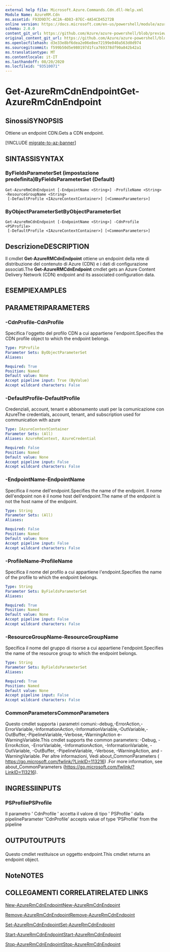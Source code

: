 ```yaml
---
external help file: Microsoft.Azure.Commands.Cdn.dll-Help.xml
Module Name: AzureRM.Cdn
ms.assetid: F93D9D7C-AC2A-4D83-87EC-4A54CD45272B
online version: https://docs.microsoft.com/en-us/powershell/module/azurerm.cdn/get-azurermcdnendpoint
schema: 2.0.0
content_git_url: https://github.com/Azure/azure-powershell/blob/preview/src/ResourceManager/Cdn/Commands.Cdn/help/Get-AzureRmCdnEndpoint.md
original_content_git_url: https://github.com/Azure/azure-powershell/blob/preview/src/ResourceManager/Cdn/Commands.Cdn/help/Get-AzureRmCdnEndpoint.md
ms.openlocfilehash: d3e33e8bf6dea2e06e8ee72199e040a563d0d974
ms.sourcegitcommit: f599b50d5e980197d1fca769378df90a842b42a1
ms.translationtype: MT
ms.contentlocale: it-IT
ms.lasthandoff: 08/20/2020
ms.locfileid: "93510071"
---
```

# <span data-ttu-id="0813f-101">Get-AzureRmCdnEndpoint</span><span class="sxs-lookup"><span data-stu-id="0813f-101">Get-AzureRmCdnEndpoint</span></span>

## <span data-ttu-id="0813f-102">Sinossi</span><span class="sxs-lookup"><span data-stu-id="0813f-102">SYNOPSIS</span></span>
<span data-ttu-id="0813f-103">Ottiene un endpoint CDN.</span><span class="sxs-lookup"><span data-stu-id="0813f-103">Gets a CDN endpoint.</span></span>

[!INCLUDE [migrate-to-az-banner](../../includes/migrate-to-az-banner.md)]

## <span data-ttu-id="0813f-104">SINTASSI</span><span class="sxs-lookup"><span data-stu-id="0813f-104">SYNTAX</span></span>

### <span data-ttu-id="0813f-105">ByFieldsParameterSet (impostazione predefinita)</span><span class="sxs-lookup"><span data-stu-id="0813f-105">ByFieldsParameterSet (Default)</span></span>
```
Get-AzureRmCdnEndpoint [-EndpointName <String>] -ProfileName <String> -ResourceGroupName <String>
 [-DefaultProfile <IAzureContextContainer>] [<CommonParameters>]
```

### <span data-ttu-id="0813f-106">ByObjectParameterSet</span><span class="sxs-lookup"><span data-stu-id="0813f-106">ByObjectParameterSet</span></span>
```
Get-AzureRmCdnEndpoint [-EndpointName <String>] -CdnProfile <PSProfile>
 [-DefaultProfile <IAzureContextContainer>] [<CommonParameters>]
```

## <span data-ttu-id="0813f-107">Descrizione</span><span class="sxs-lookup"><span data-stu-id="0813f-107">DESCRIPTION</span></span>
<span data-ttu-id="0813f-108">Il cmdlet **Get-AzureRMCdnEndpoint** ottiene un endpoint della rete di distribuzione del contenuto di Azure (CDN) e i dati di configurazione associati.</span><span class="sxs-lookup"><span data-stu-id="0813f-108">The **Get-AzureRMCdnEndpoint** cmdlet gets an Azure Content Delivery Network (CDN) endpoint and its associated configuration data.</span></span>

## <span data-ttu-id="0813f-109">ESEMPI</span><span class="sxs-lookup"><span data-stu-id="0813f-109">EXAMPLES</span></span>

## <span data-ttu-id="0813f-110">PARAMETRI</span><span class="sxs-lookup"><span data-stu-id="0813f-110">PARAMETERS</span></span>

### <span data-ttu-id="0813f-111">-CdnProfile</span><span class="sxs-lookup"><span data-stu-id="0813f-111">-CdnProfile</span></span>
<span data-ttu-id="0813f-112">Specifica l'oggetto del profilo CDN a cui appartiene l'endpoint.</span><span class="sxs-lookup"><span data-stu-id="0813f-112">Specifies the CDN profile object to which the endpoint belongs.</span></span>

```yaml
Type: PSProfile
Parameter Sets: ByObjectParameterSet
Aliases: 

Required: True
Position: Named
Default value: None
Accept pipeline input: True (ByValue)
Accept wildcard characters: False
```

### <span data-ttu-id="0813f-113">-DefaultProfile</span><span class="sxs-lookup"><span data-stu-id="0813f-113">-DefaultProfile</span></span>
<span data-ttu-id="0813f-114">Credenziali, account, tenant e abbonamento usati per la comunicazione con Azure</span><span class="sxs-lookup"><span data-stu-id="0813f-114">The credentials, account, tenant, and subscription used for communication with azure</span></span>

```yaml
Type: IAzureContextContainer
Parameter Sets: (All)
Aliases: AzureRmContext, AzureCredential

Required: False
Position: Named
Default value: None
Accept pipeline input: False
Accept wildcard characters: False
```

### <span data-ttu-id="0813f-115">-EndpointName</span><span class="sxs-lookup"><span data-stu-id="0813f-115">-EndpointName</span></span>
<span data-ttu-id="0813f-116">Specifica il nome dell'endpoint.</span><span class="sxs-lookup"><span data-stu-id="0813f-116">Specifies the name of the endpoint.</span></span>
<span data-ttu-id="0813f-117">Il nome dell'endpoint non è il nome host dell'endpoint.</span><span class="sxs-lookup"><span data-stu-id="0813f-117">The name of the endpoint is not the host name of the endpoint.</span></span>

```yaml
Type: String
Parameter Sets: (All)
Aliases: 

Required: False
Position: Named
Default value: None
Accept pipeline input: False
Accept wildcard characters: False
```

### <span data-ttu-id="0813f-118">-ProfileName</span><span class="sxs-lookup"><span data-stu-id="0813f-118">-ProfileName</span></span>
<span data-ttu-id="0813f-119">Specifica il nome del profilo a cui appartiene l'endpoint.</span><span class="sxs-lookup"><span data-stu-id="0813f-119">Specifies the name of the profile to which the endpoint belongs.</span></span>

```yaml
Type: String
Parameter Sets: ByFieldsParameterSet
Aliases: 

Required: True
Position: Named
Default value: None
Accept pipeline input: False
Accept wildcard characters: False
```

### <span data-ttu-id="0813f-120">-ResourceGroupName</span><span class="sxs-lookup"><span data-stu-id="0813f-120">-ResourceGroupName</span></span>
<span data-ttu-id="0813f-121">Specifica il nome del gruppo di risorse a cui appartiene l'endpoint.</span><span class="sxs-lookup"><span data-stu-id="0813f-121">Specifies the name of the resource group to which the endpoint belongs.</span></span>

```yaml
Type: String
Parameter Sets: ByFieldsParameterSet
Aliases: 

Required: True
Position: Named
Default value: None
Accept pipeline input: False
Accept wildcard characters: False
```

### <span data-ttu-id="0813f-122">CommonParameters</span><span class="sxs-lookup"><span data-stu-id="0813f-122">CommonParameters</span></span>
<span data-ttu-id="0813f-123">Questo cmdlet supporta i parametri comuni:-debug,-ErrorAction,-ErrorVariable,-InformationAction,-InformationVariable,-OutVariable,-OutBuffer,-PipelineVariable,-Verbose,-WarningAction e-WarningVariable.</span><span class="sxs-lookup"><span data-stu-id="0813f-123">This cmdlet supports the common parameters: -Debug, -ErrorAction, -ErrorVariable, -InformationAction, -InformationVariable, -OutVariable, -OutBuffer, -PipelineVariable, -Verbose, -WarningAction, and -WarningVariable.</span></span> <span data-ttu-id="0813f-124">Per altre informazioni, Vedi about_CommonParameters ( https://go.microsoft.com/fwlink/?LinkID=113216) .</span><span class="sxs-lookup"><span data-stu-id="0813f-124">For more information, see about_CommonParameters (https://go.microsoft.com/fwlink/?LinkID=113216).</span></span>

## <span data-ttu-id="0813f-125">INGRESSI</span><span class="sxs-lookup"><span data-stu-id="0813f-125">INPUTS</span></span>

### <span data-ttu-id="0813f-126">PSProfile</span><span class="sxs-lookup"><span data-stu-id="0813f-126">PSProfile</span></span>
<span data-ttu-id="0813f-127">Il parametro ' CdnProfile ' accetta il valore di tipo ' PSProfile ' dalla pipeline</span><span class="sxs-lookup"><span data-stu-id="0813f-127">Parameter 'CdnProfile' accepts value of type 'PSProfile' from the pipeline</span></span>

## <span data-ttu-id="0813f-128">OUTPUT</span><span class="sxs-lookup"><span data-stu-id="0813f-128">OUTPUTS</span></span>

###  
<span data-ttu-id="0813f-129">Questo cmdlet restituisce un oggetto endpoint.</span><span class="sxs-lookup"><span data-stu-id="0813f-129">This cmdlet returns an endpoint object.</span></span>

## <span data-ttu-id="0813f-130">Note</span><span class="sxs-lookup"><span data-stu-id="0813f-130">NOTES</span></span>

## <span data-ttu-id="0813f-131">COLLEGAMENTI CORRELATI</span><span class="sxs-lookup"><span data-stu-id="0813f-131">RELATED LINKS</span></span>

[<span data-ttu-id="0813f-132">New-AzureRmCdnEndpoint</span><span class="sxs-lookup"><span data-stu-id="0813f-132">New-AzureRmCdnEndpoint</span></span>](./New-AzureRmCdnEndpoint.md)

[<span data-ttu-id="0813f-133">Remove-AzureRmCdnEndpoint</span><span class="sxs-lookup"><span data-stu-id="0813f-133">Remove-AzureRmCdnEndpoint</span></span>](./Remove-AzureRmCdnEndpoint.md)

[<span data-ttu-id="0813f-134">Set-AzureRmCdnEndpoint</span><span class="sxs-lookup"><span data-stu-id="0813f-134">Set-AzureRmCdnEndpoint</span></span>](./Set-AzureRmCdnEndpoint.md)

[<span data-ttu-id="0813f-135">Start-AzureRmCdnEndpoint</span><span class="sxs-lookup"><span data-stu-id="0813f-135">Start-AzureRmCdnEndpoint</span></span>](./Start-AzureRmCdnEndpoint.md)

[<span data-ttu-id="0813f-136">Stop-AzureRmCdnEndpoint</span><span class="sxs-lookup"><span data-stu-id="0813f-136">Stop-AzureRmCdnEndpoint</span></span>](./Stop-AzureRmCdnEndpoint.md)


